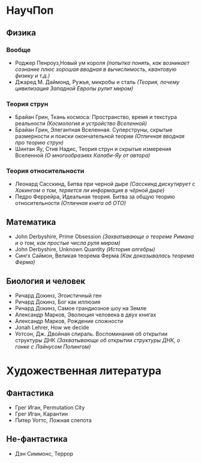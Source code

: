 # НаучПоп
## Физика
### Вообще
  * Роджер Пенроуз,Новый ум короля _(попытка понять, как возникает сознание плюс хорошая вводная в вычислимость, квантовую физику и т.д.)_
  * Джаред М. Даймонд, Ружья, микробы и сталь _(Теория, почему цивилизация Западной Европы рулит миром)_
 
### Теория струн

  * Брайан Грин, Ткань космоса: Пространство, время и текстура реальности _(Космология и устройство Вселенной)_
  * Брайан Грин, Элегантная Вселенная. Суперструны, скрытые размерности и поиски окончательной теории _(Отличная вводная про теорию струн)_
  * Шинтан Яу, Стив Надис, Теория струн и скрытые измерения Вселенной _(О многообразиях Калаби-Яу от автора)_

### Теория относительности

  * Леонард Сасскинд, Битва при черной дыре _(Сасскинд дискутирует с Хокингом о том, теряется ли информация в чёрной дыре)_
  * Педро Феррейра, Идеальная теория. Битва за общую теорию относительности _(Отличная книга об ОТО)_

## Математика

  * John Derbyshire, Prime Obsession _(Захватывающе о теореме Римана и о том, как простые числа руля миром)_
  * John Derbyshire, Unknown Quantity _(История алгебры)_
  * Сингх Саймон, Великая теорема Ферма _(Как доказывалась теорема Ферма)_
  
## Биология и человек
  * Ричард Докинз, Эгоистичный ген
  * Ричард Докинз, Бог как иллюзия
  * Ричард Докинз, Самое грандиозное шоу на Земле
  * Александр Марков, Эволюция человека в двух книгах
  * Александр Марков, Рождение сложности
  * Jonah Lehrer, How we decide
  * Уотсон, Дж. Двойная спираль. Воспоминания об открытии структуры ДНК _(Захватывающе об открытии структуры ДНК, о гонке с Лайнусом Полингом)_
 
# Художественная литература

## Фантастика
   
   * Грег Иган, Permutation City
   * Грег Иган, Карантин
   * Питер Уоттс, Ложная слепота

## Не-фантастика
 * Дэн Симмонс, Террор
